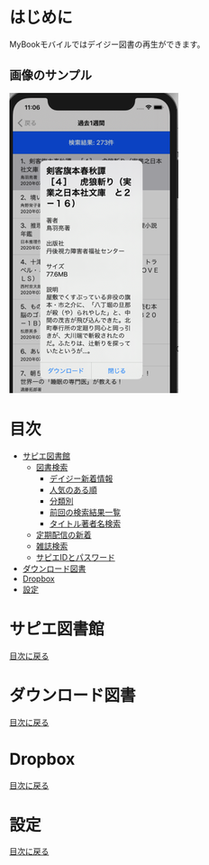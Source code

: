 # はじめに
  MyBookモバイルではデイジー図書の再生ができます。

## 画像のサンプル

![テスト](images/sample.png)

# 目次

- <a href="#content1" name="toc1">サピエ図書館</a>
  - <a href="#content1_1" name="toc1_1">図書検索</a>
    - <a href="#content1_1_1" name="toc1_1_1">デイジー新着情報</a>
    - <a href="#content1_1_2" name="toc1_1_2">人気のある順</a>
    - <a href="#content1_1_3" name="toc1_1_3">分類別</a>
    - <a href="#content1_1_4" name="toc1_1_4">前回の検索結果一覧</a>
    - <a href="#content1_1_5" name="toc1_1_5">タイトル著者名検索</a>
  - <a href="#content1_2" name="toc1_2">定期配信の新着</a>
  - <a href="#content1_3" name="toc1_3">雑誌検索</a>
  - <a href="#content1_4" name="toc1_4">サピエIDとパスワード</a>
- <a href="#content2" name="toc2">ダウンロード図書</a>
- <a href="#content3" name="toc3">Dropbox</a>
- <a href="#content4" name="toc4">設定</a>

# サピエ図書館
<a name="content1"></a>
<a href="#toc1">目次に戻る</a>

# ダウンロード図書
<a name="content2"></a>
<a href="#toc2">目次に戻る</a>


# Dropbox
<a name="content3"></a>
<a href="#toc3">目次に戻る</a>

# 設定
<a name="content4"></a>
<a href="#toc4">目次に戻る</a>


<!--
図書の再生
有料オプション
- サピエ図書館のオンラインサービスの利用
- 有料オプションでは以下の機能がつかえるようになります。
  - 図書の検索
  - 図書のダウンロードとオフライン再生
  - 雑誌の定期購読 -->
